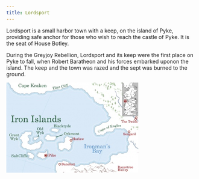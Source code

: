 ```yaml
---
title: Lordsport
---
```


Lordsport is a small harbor town with a keep, on the island of Pyke, providing safe anchor for those who wish to reach the castle of Pyke. It is the seat of House Botley.

During the Greyjoy Rebellion, Lordsport and its keep were the first place on Pyke to fall, when Robert Baratheon and his forces embarked uponon the island. The keep and the town was razed and the sept was burned to the ground.

![Image](images/000042.jpg)


